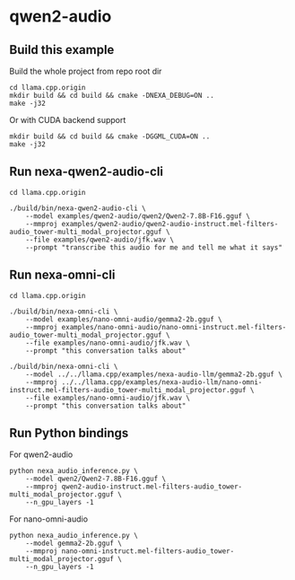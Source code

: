 # qwen2-audio

## Build this example

Build the whole project from repo root dir

```shell
cd llama.cpp.origin
mkdir build && cd build && cmake -DNEXA_DEBUG=ON ..
make -j32
```

Or with CUDA backend support
```shell
mkdir build && cd build && cmake -DGGML_CUDA=ON ..
make -j32
```

## Run nexa-qwen2-audio-cli

```shell
cd llama.cpp.origin

./build/bin/nexa-qwen2-audio-cli \
    --model examples/qwen2-audio/qwen2/Qwen2-7.8B-F16.gguf \
    --mmproj examples/qwen2-audio/qwen2-audio-instruct.mel-filters-audio_tower-multi_modal_projector.gguf \
    --file examples/qwen2-audio/jfk.wav \
    --prompt "transcribe this audio for me and tell me what it says"
```

## Run nexa-omni-cli
```shell
cd llama.cpp.origin

./build/bin/nexa-omni-cli \
    --model examples/nano-omni-audio/gemma2-2b.gguf \
    --mmproj examples/nano-omni-audio/nano-omni-instruct.mel-filters-audio_tower-multi_modal_projector.gguf \
    --file examples/nano-omni-audio/jfk.wav \
    --prompt "this conversation talks about"
```

```shell
./build/bin/nexa-omni-cli \
    --model ../../llama.cpp/examples/nexa-audio-llm/gemma2-2b.gguf \
    --mmproj ../../llama.cpp/examples/nexa-audio-llm/nano-omni-instruct.mel-filters-audio_tower-multi_modal_projector.gguf \
    --file examples/nano-omni-audio/jfk.wav \
    --prompt "this conversation talks about"
```

## Run Python bindings
For qwen2-audio
```shell
python nexa_audio_inference.py \
    --model qwen2/Qwen2-7.8B-F16.gguf \
    --mmproj qwen2-audio-instruct.mel-filters-audio_tower-multi_modal_projector.gguf \
    --n_gpu_layers -1
```
For nano-omni-audio
```shell
python nexa_audio_inference.py \
    --model gemma2-2b.gguf \
    --mmproj nano-omni-instruct.mel-filters-audio_tower-multi_modal_projector.gguf \
    --n_gpu_layers -1
```